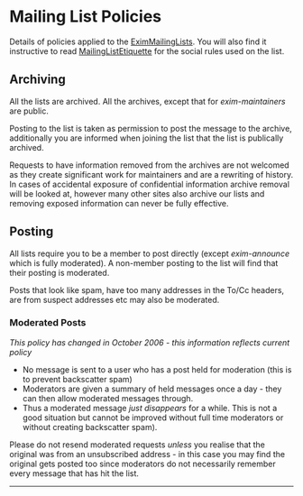 Mailing List Policies
=====================

Details of policies applied to the
[EximMailingLists](EximMailingLists). You will also find it
instructive to read [MailingListEtiquette](MailingListEtiquette) for
the social rules used on the list.

Archiving
---------

All the lists are archived. All the archives, except that for
*exim-maintainers* are public.

Posting to the list is taken as permission to post the message to the
archive, additionally you are informed when joining the list that the
list is publically archived.

Requests to have information removed from the archives are not welcomed
as they create significant work for maintainers and are a rewriting of
history. In cases of accidental exposure of confidential information
archive removal will be looked at, however many other sites also archive
our lists and removing exposed information can never be fully effective.

Posting
-------

All lists require you to be a member to post directly (except
*exim-announce* which is fully moderated). A non-member posting to the
list will find that their posting is moderated.

Posts that look like spam, have too many addresses in the To/Cc headers,
are from suspect addresses etc may also be moderated.

### Moderated Posts

*This policy has changed in October 2006 - this information reflects
current policy*
-   No message is sent to a user who has a post held for moderation
    (this is to prevent backscatter spam)
-   Moderators are given a summary of held messages once a day - they
    can then allow moderated messages through.
-   Thus a moderated message *just disappears* for a while. This is not
    a good situation but cannot be improved without full time moderators
    or without creating backscatter spam).

Please do not resend moderated requests *unless* you realise that the
original was from an unsubscribed address - in this case you may find
the original gets posted too since moderators do not necessarily
remember every message that has hit the list.

* * * * *
